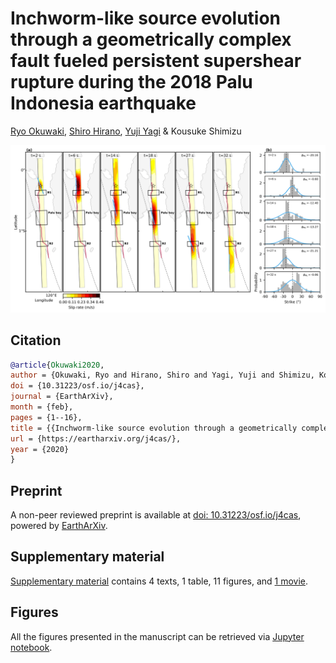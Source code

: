 # Inchworm-like source evolution through a geometrically complex fault fueled persistent supershear rupture during the 2018 Palu Indonesia earthquake
<p align=""><a href="https://www.geol.tsukuba.ac.jp/~rokuwaki/">Ryo Okuwaki</a>, <a href="http://interfacial.jp">Shiro Hirano</a>, <a href="http://www.geol.tsukuba.ac.jp/~yagi-y/eng/index.html">Yuji Yagi</a> & Kousuke Shimizu
<p align="center"><img src="./pubFigure/figure6.png" /></p>


## Citation
```bibtex
@article{Okuwaki2020,
author = {Okuwaki, Ryo and Hirano, Shiro and Yagi, Yuji and Shimizu, Kousuke},
doi = {10.31223/osf.io/j4cas},
journal = {EarthArXiv},
month = {feb},
pages = {1--16},
title = {{Inchworm-like source evolution through a geometrically complex fault fueled persistent supershear rupture during the 2018 Palu Indonesia earthquake}},
url = {https://eartharxiv.org/j4cas/},
year = {2020}
}
```

## Preprint
A non-peer reviewed preprint is available at [doi: 10.31223/osf.io/j4cas](https://doi.org/10.31223/osf.io/j4cas), powered by [EarthArXiv](https://eartharxiv.org).

## Supplementary material
[Supplementary material](https://osf.io/v35uj/) contains 4 texts, 1 table, 11 figures, and [1 movie](./pubFigure/movieS1.mp4).

## Figures
All the figures presented in the manuscript can be retrieved via [Jupyter notebook](https://nbviewer.jupyter.org/github/rokuwaki/2018PaluIndonesia/blob/master/genFigure.ipynb).
